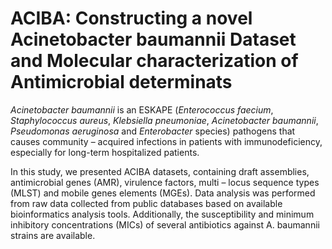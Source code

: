 # ACIBA: Constructing a novel Acinetobacter baumannii Dataset and Molecular characterization of Antimicrobial determinats 
*Acinetobacter baumannii* is an ESKAPE (*Enterococcus faecium*, *Staphylococcus aureus*, *Klebsiella pneumoniae*, *Acinetobacter baumannii*, *Pseudomonas aeruginosa* and *Enterobacter* species) pathogens that causes community – acquired infections in patients with immunodeficiency, especially for long-term hospitalized patients.

In this study, we presented ACIBA datasets, containing draft assemblies, antimicrobial genes (AMR), virulence factors, multi – locus sequence types (MLST) and mobile genes elements (MGEs). Data analysis was performed from raw data collected from public databases based on available bioinformatics analysis tools. Additionally, the susceptibility and minimum inhibitory concentrations (MICs) of several antibiotics against A. baumannii strains are available. 
